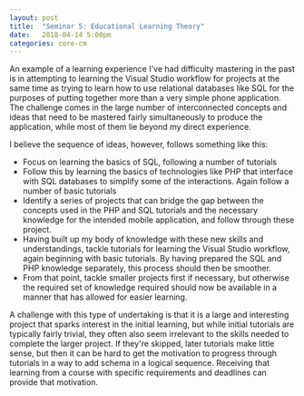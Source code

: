 ```yaml
---
layout: post
title:  "Seminar 5: Educational Learning Theory"
date:   2018-04-14 5:00pm
categories: core-cm
---
```

An example of a learning experience I've had difficulty mastering in the past is in attempting to learning the Visual Studio workflow for projects at the same time as trying to learn how to use relational databases like SQL for the purposes of putting together more than a very simple phone application. The challenge comes in the large number of interconnected concepts and ideas that need to be mastered fairly simultaneously to produce the application, while most of them lie beyond my direct experience.

I believe the sequence of ideas, however, follows something like this:
* Focus on learning the basics of SQL, following a number of tutorials
* Follow this by learning the basics of technologies like PHP that interface with SQL databases to simplify some of the interactions. Again follow a number of basic tutorials
* Identify a series of projects that can bridge the gap between the concepts used in the PHP and SQL tutorials and the necessary knowledge for the intended mobile application, and follow through these project.
* Having built up my body of knowledge with these new skills and understandings, tackle tutorials for learning the Visual Studio workflow, again beginning with basic tutorials. By having prepared the SQL and PHP knowledge separately, this process should then be smoother.
* From that point, tackle smaller projects first if necessary, but otherwise the required set of knowledge required should now be available in a manner that has allowed for easier learning.

A challenge with this type of undertaking is that it is a large and interesting project that sparks interest in the initial learning, but while initial tutorials are typically fairly trivial, they often also seem irrelevant to the skills needed to complete the larger project. If they're skipped, later tutorials make little sense, but then it can be hard to get the motivation to progress through tutorials in a way to add schema in a logical sequence. Receiving that learning from a course with specific requirements and deadlines can provide that motivation.